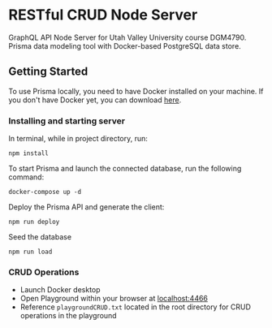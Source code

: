 # RESTful CRUD Node Server

GraphQL API Node Server for Utah Valley University course DGM4790. Prisma data modeling tool with Docker-based PostgreSQL data store.

## Getting Started

To use Prisma locally, you need to have Docker installed on your machine. If you don't have Docker yet, you can download [here](https://www.docker.com/community-edition).

### Installing and starting server

In terminal, while in project directory, run:


```
npm install
```

To start Prisma and launch the connected database, run the following command:

```
docker-compose up -d
```

Deploy the Prisma API and generate the client:

```
npm run deploy
```

Seed the database

```
npm run load
```



### CRUD Operations

- Launch Docker desktop
- Open Playground within your browser at [localhost:4466](http://localhost:4466/)
- Reference `playgroundCRUD.txt` located in the root directory for CRUD operations in the playground
